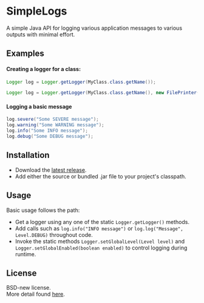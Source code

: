 # SimpleLogs
A simple Java API for logging various application messages to various outputs with minimal effort.

## Examples
#### Creating a logger for a class:
```java
Logger log = Logger.getLogger(MyClass.class.getName());
```
```java
Logger log = Logger.getLogger(MyClass.class.getName(), new FilePrinter("error.log"), Level.SEVERE);
```
#### Logging a basic message
```java
log.severe("Some SEVERE message");
log.warning("Some WARNING message");
log.info("Some INFO message");
log.debug("Some DEBUG message");
```
## Installation
* Download the [latest release](https://github.com/kkorolyov/SimpleLogs/releases/latest).
* Add either the source or bundled .jar file to your project's classpath.

## Usage
Basic usage follows the path:
* Get a logger using any one of the static `Logger.getLogger()` methods.
* Add calls such as `log.info("INFO message")` or `log.log("Message", Level.DEBUG)` throughout code.
* Invoke the static methods `Logger.setGlobalLevel(Level level)` and `Logger.setGlobalEnabled(boolean enabled)` to control logging during runtime.

## License
BSD-new license.  
More detail found [here](LICENSE).
